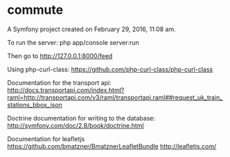 commute
=======

A Symfony project created on February 29, 2016, 11:08 am.

To run the server:
php app/console server:run

Then go to http://127.0.0.1:8000/feed

Using php-curl-class:
https://github.com/php-curl-class/php-curl-class

Documentation for the transport api:
http://docs.transportapi.com/index.html?raml=http://transportapi.com/v3/raml/transportapi.raml##request_uk_train_stations_bbox_json

Doctrine documentation for writing to the database:
http://symfony.com/doc/2.8/book/doctrine.html

Documentation for leafletjs    
https://github.com/bmatzner/BmatznerLeafletBundle
http://leafletjs.com/